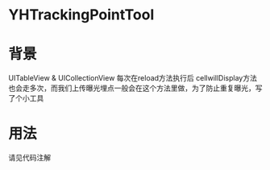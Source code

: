 # YHTrackingPointTool

# 背景
UITableView & UICollectionView 每次在reload方法执行后 cellwillDisplay方法也会走多次，而我们上传曝光埋点一般会在这个方法里做，为了防止重复曝光，写了个小工具

# 用法
请见代码注解
